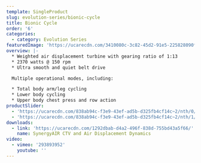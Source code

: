 ```yaml
---
template: SingleProduct
slug: evolution-series/bionic-cycle
title: Bionic Cycle
order: '6'
categories:
  - category: Evolution Series
featuredImage: 'https://ucarecdn.com/3410080c-3c82-45d2-91e5-225828090f37/'
overview: |-
  * Weighted air displacement turbine with gearing ratio of 1:13
  * 2370 watts @ 150 rpm
  * Ultra smooth and quiet belt drive

  Multiple operational modes, including:

  * Total body arm/leg cycling
  * Lower body cycling
  * Upper body chest press and row action
productSlider:
  - 'https://ucarecdn.com/838ab94c-f3e9-43ef-ad5b-d325fb4cf14c~2/nth/0/'
  - 'https://ucarecdn.com/838ab94c-f3e9-43ef-ad5b-d325fb4cf14c~2/nth/1/'
downloads:
  - link: 'https://ucarecdn.com/1292dbab-d4a2-496f-838d-755bd43a5f66/'
    name: SynergyAIR CTV and Air Displacement Dynamics
video:
  - vimeo: '293893952'
    youtube: ''
---
```


